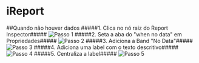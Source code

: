 iReport
=

##Quando não houver dados
#####1. Clica no nó raiz do Report Inspector#####
![Passo 1](http://i.imgur.com/a9y0BwN.png)
#####2. Seta a aba do "when no data" em Propriedades#####
![Passo 2](http://i.imgur.com/7YdxGZy.png)
#####3. Adiciona a Band "No Data"#####
![Passo 3](http://i.imgur.com/r4ghtHS.png)
#####4. Adiciona uma label com o texto descritivo#####
![Passo 4](http://i.imgur.com/qb8tEsG.png)
#####5. Centraliza a label#####
![Passo 5](http://i.imgur.com/aMr3wi3.png)
